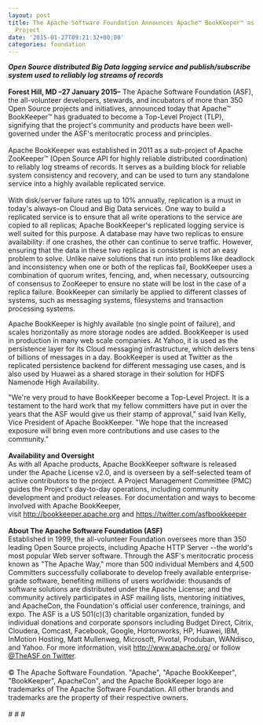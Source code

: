 ```yaml
---
layout: post
title: The Apache Software Foundation Announces Apache™ BookKeeper™ as a Top-Level
  Project
date: '2015-01-27T09:21:32+00:00'
categories: foundation
---
```

<div><strong><em>Open Source distributed Big Data logging service and publish/subscribe system used to reliably log streams of records</em></strong></div> 
  <div><strong><br /></strong></div> 
  <div><strong>Forest Hill, MD –27 January 2015–</strong> The Apache Software Foundation (ASF), the all-volunteer developers, stewards, and incubators of more than 350 Open Source projects and initiatives, announced today that Apache™ BookKeeper™ has graduated to become a Top-Level Project (TLP), signifying that the project's community and products have been well-governed under the ASF's meritocratic process and principles.</div> 
  <div><br /></div> 
  <div>Apache BookKeeper was established in 2011 as a sub-project of Apache ZooKeeper™ (Open Source API for highly reliable distributed coordination) to reliably log streams of records. It serves as a building block for reliable system consistency and recovery, and can be used to turn any standalone service into a highly available replicated service.</div> 
  <div><br /></div> 
  <div>With disk/server failure rates up to 10% annually, replication is a must in today's always-on Cloud and Big Data services. One way to build a replicated service is to ensure that all write operations to the service are copied to all replicas; Apache BookKeeper's replicated logging service is well suited for this purpose. A database may have two replicas to ensure availability: if one crashes, the other can continue to serve traffic. However, ensuring that the data in these two replicas is consistent is not an easy problem to solve. Unlike naive solutions that run into problems like deadlock and inconsistency when one or both of the replicas fail, BookKeeper uses a combination of quorum writes, fencing, and, when necessary, outsourcing of consensus to ZooKeeper to ensure no state will be lost in the case of a replica failure. BookKeeper can similarly be applied to different classes of systems, such as messaging systems, filesystems and transaction processing systems.</div>
  <div> 
    <p>Apache BookKeeper is highly available (no single point of failure), and scales horizontally as more storage nodes are added. BookKeeper is used in production in many web scale companies. At Yahoo, it is used as the persistence layer for its Cloud messaging infrastructure, which delivers tens of billions of messages in a day. BookKeeper is used at Twitter as the replicated persistence backend for different messaging use cases, and is also used by Huawei as a shared storage in their solution for HDFS Namenode High Availability.&nbsp;</p> 
  </div> 
  <div>&quot;We're very proud to have BookKeeper become a Top-Level Project. It is a testament to the hard work that my fellow committers have put in over the years that the ASF would give us their stamp of approval,&quot; said Ivan Kelly, Vice President of Apache BookKeeper. &quot;We hope that the increased exposure will bring even more contributions and use cases to the community.&quot;</div> 
  <div><br /></div> 
  <div><strong>Availability and Oversight</strong></div> 
  <div>As with all Apache products, Apache BookKeeper software is released under the Apache License v2.0, and is overseen by a self-selected team of active contributors to the project. A Project Management Committee (PMC) guides the Project's day-to-day operations, including community development and product releases. For documentation and ways to become involved with Apache BookKeeper, visit&nbsp;<a href="http://bookkeeper.apache.org">http://bookkeeper.apache.org</a>&nbsp;and&nbsp;<a href="https://twitter.com/asfbookkeeper">https://twitter.com/asfbookkeeper</a></div> 
  <div><br /></div> 
  <div><strong>About The Apache Software Foundation (ASF)</strong></div> 
  <div>Established in 1999, the all-volunteer Foundation oversees more than 350 leading Open Source projects, including Apache HTTP Server --the world's most popular Web server software. Through the ASF's meritocratic process known as &quot;The Apache Way,&quot; more than 500 individual Members and 4,500 Committers successfully collaborate to develop freely available enterprise-grade software, benefiting millions of users worldwide: thousands of software solutions are distributed under the Apache License; and the community actively participates in ASF mailing lists, mentoring initiatives, and ApacheCon, the Foundation's official user conference, trainings, and expo. The ASF is a US 501(c)(3) charitable organization, funded by individual donations and corporate sponsors including Budget Direct, Citrix, Cloudera, Comcast, Facebook, Google, Hortonworks, HP, Huawei, IBM, InMotion Hosting, Matt Mullenweg, Microsoft, Pivotal, Produban, WANdisco, and Yahoo. For more information, visit <a href="http://www.apache.org/">http://www.apache.org/</a> or follow <a href="https://twitter.com/TheASF">@TheASF on Twitter</a>.</div> 
  <div><br /></div> 
  <div>© The Apache Software Foundation. &quot;Apache&quot;, &quot;Apache BookKeeper&quot;, &quot;BookKeeper&quot;, ApacheCon&quot;, and the Apache BookKeeper logo are trademarks of The Apache Software Foundation. All other brands and trademarks are the property of their respective owners.</div> 
  <div><br /></div> 
  <div># # #</div>
